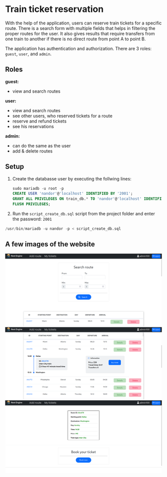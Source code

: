 # Train ticket reservation
With the help of the application, users can reserve train tickets for a specific route. There is a search form with multiple fields that helps in filtering the proper routes for the user. It also gives results that require transfers from one train to another if there is no direct route from point A to point B.

The application has authentication and authorization. There are 3 roles: `guest`, `user`, and `admin`.

## Roles

**guest:**  
  - view and search routes

**user:** 
  - view and search routes
  - see other users, who reserved tickets for a route
  - reserve and refund tickets 
  - see his reservations
               
**admin:**
  - can do the same as the user
  - add & delete routes

## Setup

1. Create the databasse user by executing the follwing lines:

   ```sql
   sudo mariadb -u root -p
   CREATE USER 'nandor'@'localhost' IDENTIFIED BY '2001';
   GRANT ALL PRIVILEGES ON train_db.* TO 'nandor'@'localhost' IDENTIFIED BY '2001';
   FLUSH PRIVILEGES;
   ```
2. Run the `script_create_db.sql` script from the project folder and enter the password: `2001`
```sql
/usr/bin/mariadb -u nandor -p < script_create_db.sql
```
  
  ## A few images of the website
  
<img src="https://github.com/nandor23/train-tickets/blob/main/images/image_1.png" alt="game" width="900"/>
<img src="https://github.com/nandor23/train-tickets/blob/main/images/image_2.png" alt="game" width="900"/>
<img src="https://github.com/nandor23/train-tickets/blob/main/images/image_3.png" alt="game" width="900"/>

  
